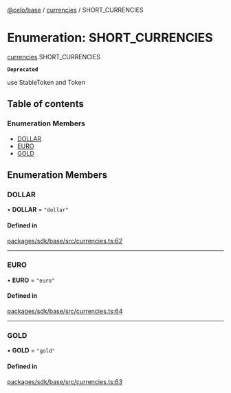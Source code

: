 [@celo/base](../README.md) / [currencies](../modules/currencies.md) / SHORT\_CURRENCIES

# Enumeration: SHORT\_CURRENCIES

[currencies](../modules/currencies.md).SHORT_CURRENCIES

**`Deprecated`**

use StableToken and Token

## Table of contents

### Enumeration Members

- [DOLLAR](currencies.SHORT_CURRENCIES.md#dollar)
- [EURO](currencies.SHORT_CURRENCIES.md#euro)
- [GOLD](currencies.SHORT_CURRENCIES.md#gold)

## Enumeration Members

### DOLLAR

• **DOLLAR** = ``"dollar"``

#### Defined in

[packages/sdk/base/src/currencies.ts:62](https://github.com/celo-org/developer-tooling/blob/master/packages/sdk/base/src/currencies.ts#L62)

___

### EURO

• **EURO** = ``"euro"``

#### Defined in

[packages/sdk/base/src/currencies.ts:64](https://github.com/celo-org/developer-tooling/blob/master/packages/sdk/base/src/currencies.ts#L64)

___

### GOLD

• **GOLD** = ``"gold"``

#### Defined in

[packages/sdk/base/src/currencies.ts:63](https://github.com/celo-org/developer-tooling/blob/master/packages/sdk/base/src/currencies.ts#L63)
